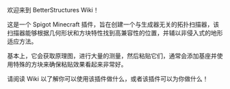 欢迎来到 BetterStructures Wiki！

这是一个 Spigot Minecraft 插件，旨在创建一个与生成器无关的拓扑扫描器，该扫描器能够根据几何形状和方块特性找到高兼容性的位置，并辅以非侵入式的地形适应方法。

基本上，它会获取原理图，进行大量的测量，然后粘贴它们，通常会添加基座并使用特殊的方块来确保粘贴效果看起来非常好。

请阅读 Wiki 以了解你可以使用该插件做什么，或者该插件可以为你做什么！
